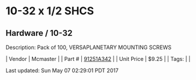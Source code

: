 # 10-32 x 1/2 SHCS
## Hardware / 10-32
Description: 	Pack of 100, VERSAPLANETARY MOUNTING SCREWS 

| Vendor | Mcmaster | 
| Part # | [91251A342](https://www.mcmaster.com/#91251A342) | 
| Unit Price | $9.25 | 
| Tags: |  | 

Last updated: Sun May 07 02:29:01 PDT 2017